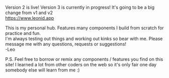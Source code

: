 Version 2 is live! Version 3 is currently in progress! It's going to be a big change from v1 and v2<br>
https://www.leonid.app

This is my personal hub. Features many components I build from scratch for practice and fun.<br>
I'm always testing out things and working out kinks so bear with me. Please message me with any questions, requests or suggestions!<br>
-Leo

P.S. Feel free to borrow or remix any components / features you find on this site! I learned a lot from other coders on the web so it's only fair one day somebody else will learn from me :)
